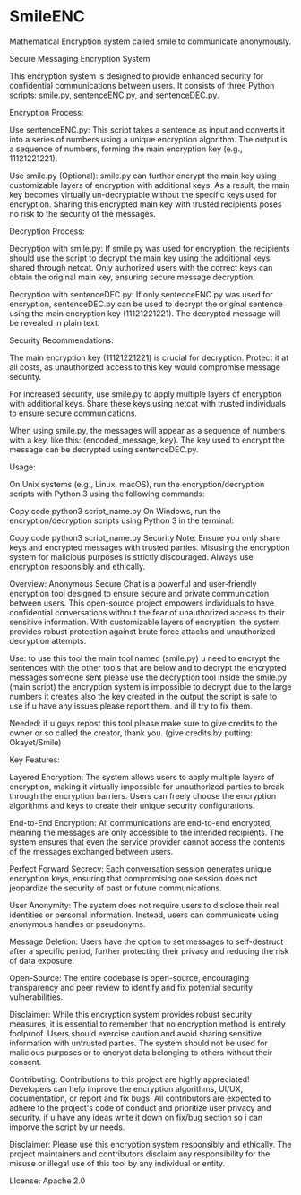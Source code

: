 # SmileENC
Mathematical Encryption system called smile to communicate anonymously.

Secure Messaging Encryption System

This encryption system is designed to provide enhanced security for confidential communications between users. It consists of three Python scripts: smile.py, sentenceENC.py, and sentenceDEC.py.

Encryption Process:

Use sentenceENC.py: This script takes a sentence as input and converts it into a series of numbers using a unique encryption algorithm. The output is a sequence of numbers, forming the main encryption key (e.g., 11121221221).

Use smile.py (Optional): smile.py can further encrypt the main key using customizable layers of encryption with additional keys. As a result, the main key becomes virtually un-decryptable without the specific keys used for encryption. Sharing this encrypted main key with trusted recipients poses no risk to the security of the messages.

Decryption Process:

Decryption with smile.py: If smile.py was used for encryption, the recipients should use the script to decrypt the main key using the additional keys shared through netcat. Only authorized users with the correct keys can obtain the original main key, ensuring secure message decryption.

Decryption with sentenceDEC.py: If only sentenceENC.py was used for encryption, sentenceDEC.py can be used to decrypt the original sentence using the main encryption key (11121221221). The decrypted message will be revealed in plain text.

Security Recommendations:

The main encryption key (11121221221) is crucial for decryption. Protect it at all costs, as unauthorized access to this key would compromise message security.

For increased security, use smile.py to apply multiple layers of encryption with additional keys. Share these keys using netcat with trusted individuals to ensure secure communications.

When using smile.py, the messages will appear as a sequence of numbers with a key, like this: (encoded_message, key). The key used to encrypt the message can be decrypted using sentenceDEC.py.

Usage:

On Unix systems (e.g., Linux, macOS), run the encryption/decryption scripts with Python 3 using the following commands:

Copy code
python3 script_name.py
On Windows, run the encryption/decryption scripts using Python 3 in the terminal:

Copy code
python3 script_name.py
Security Note:
Ensure you only share keys and encrypted messages with trusted parties. Misusing the encryption system for malicious purposes is strictly discouraged. Always use encryption responsibly and ethically.


Overview:
Anonymous Secure Chat is a powerful and user-friendly encryption tool designed to ensure secure and private communication between users. This open-source project empowers individuals to have confidential conversations without the fear of unauthorized access to their sensitive information. With customizable layers of encryption, the system provides robust protection against brute force attacks and unauthorized decryption attempts.

Use: to use this tool the main tool named (smile.py) u need to encrypt the sentences with the other tools that are below and to decrypt the encrypted messages someone sent please use the decryption tool inside the smile.py (main script) the encryption system is impossible to decrypt due to the large numbers it creates also the key created in the output the script is safe to use if u have any issues please report them. and ill try to fix them.

Needed: if u guys repost this tool please make sure to give credits to the owner or so called the creator, thank you. (give credits by putting: Okayet/Smile)

Key Features:

Layered Encryption: The system allows users to apply multiple layers of encryption, making it virtually impossible for unauthorized parties to break through the encryption barriers. Users can freely choose the encryption algorithms and keys to create their unique security configurations.

End-to-End Encryption: All communications are end-to-end encrypted, meaning the messages are only accessible to the intended recipients. The system ensures that even the service provider cannot access the contents of the messages exchanged between users.

Perfect Forward Secrecy: Each conversation session generates unique encryption keys, ensuring that compromising one session does not jeopardize the security of past or future communications.

User Anonymity: The system does not require users to disclose their real identities or personal information. Instead, users can communicate using anonymous handles or pseudonyms.

Message Deletion: Users have the option to set messages to self-destruct after a specific period, further protecting their privacy and reducing the risk of data exposure.

Open-Source: The entire codebase is open-source, encouraging transparency and peer review to identify and fix potential security vulnerabilities.

Disclaimer:
While this encryption system provides robust security measures, it is essential to remember that no encryption method is entirely foolproof. Users should exercise caution and avoid sharing sensitive information with untrusted parties. The system should not be used for malicious purposes or to encrypt data belonging to others without their consent.

Contributing:
Contributions to this project are highly appreciated! Developers can help improve the encryption algorithms, UI/UX, documentation, or report and fix bugs. All contributors are expected to adhere to the project's code of conduct and prioritize user privacy and security.
if u have any ideas write it down on fix/bug section so i can imporve the script by ur needs.

Disclaimer:
Please use this encryption system responsibly and ethically. The project maintainers and contributors disclaim any responsibility for the misuse or illegal use of this tool by any individual or entity.

LIcense: Apache 2.0
